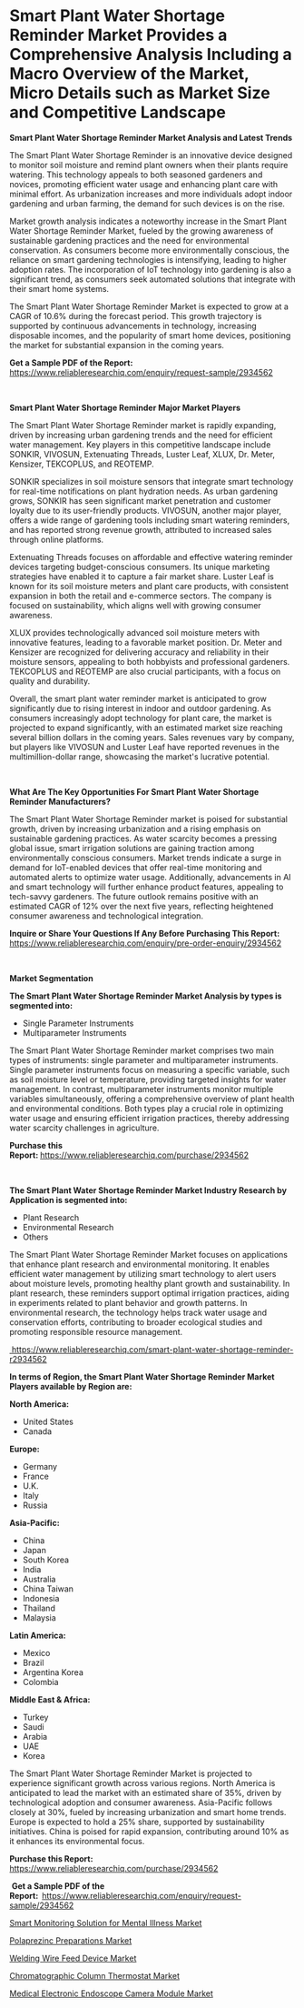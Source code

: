<p><h1>Smart Plant Water Shortage Reminder Market Provides a Comprehensive Analysis Including a Macro Overview of the Market, Micro Details such as Market Size and Competitive Landscape</h1></p><p><strong>Smart Plant Water Shortage Reminder Market Analysis and Latest Trends</strong></p>
<p><p>The Smart Plant Water Shortage Reminder is an innovative device designed to monitor soil moisture and remind plant owners when their plants require watering. This technology appeals to both seasoned gardeners and novices, promoting efficient water usage and enhancing plant care with minimal effort. As urbanization increases and more individuals adopt indoor gardening and urban farming, the demand for such devices is on the rise.</p><p>Market growth analysis indicates a noteworthy increase in the Smart Plant Water Shortage Reminder Market, fueled by the growing awareness of sustainable gardening practices and the need for environmental conservation. As consumers become more environmentally conscious, the reliance on smart gardening technologies is intensifying, leading to higher adoption rates. The incorporation of IoT technology into gardening is also a significant trend, as consumers seek automated solutions that integrate with their smart home systems.</p><p>The Smart Plant Water Shortage Reminder Market is expected to grow at a CAGR of 10.6% during the forecast period. This growth trajectory is supported by continuous advancements in technology, increasing disposable incomes, and the popularity of smart home devices, positioning the market for substantial expansion in the coming years.</p></p>
<p><strong>Get a Sample PDF of the Report:&nbsp;</strong> <a href="https://www.reliableresearchiq.com/enquiry/request-sample/2934562?utm_campaign=1834&utm_medium=2&utm_source=Github&utm_content=ia&utm_term=13032025&utm_id=smart-plant-water-shortage-reminder">https://www.reliableresearchiq.com/enquiry/request-sample/2934562</a></p>
<p>&nbsp;</p>
<p><strong>Smart Plant Water Shortage Reminder Major Market Players</strong></p>
<p><p>The Smart Plant Water Shortage Reminder market is rapidly expanding, driven by increasing urban gardening trends and the need for efficient water management. Key players in this competitive landscape include SONKIR, VIVOSUN, Extenuating Threads, Luster Leaf, XLUX, Dr. Meter, Kensizer, TEKCOPLUS, and REOTEMP.</p><p>SONKIR specializes in soil moisture sensors that integrate smart technology for real-time notifications on plant hydration needs. As urban gardening grows, SONKIR has seen significant market penetration and customer loyalty due to its user-friendly products. VIVOSUN, another major player, offers a wide range of gardening tools including smart watering reminders, and has reported strong revenue growth, attributed to increased sales through online platforms.</p><p>Extenuating Threads focuses on affordable and effective watering reminder devices targeting budget-conscious consumers. Its unique marketing strategies have enabled it to capture a fair market share. Luster Leaf is known for its soil moisture meters and plant care products, with consistent expansion in both the retail and e-commerce sectors. The company is focused on sustainability, which aligns well with growing consumer awareness.</p><p>XLUX provides technologically advanced soil moisture meters with innovative features, leading to a favorable market position. Dr. Meter and Kensizer are recognized for delivering accuracy and reliability in their moisture sensors, appealing to both hobbyists and professional gardeners. TEKCOPLUS and REOTEMP are also crucial participants, with a focus on quality and durability.</p><p>Overall, the smart plant water reminder market is anticipated to grow significantly due to rising interest in indoor and outdoor gardening. As consumers increasingly adopt technology for plant care, the market is projected to expand significantly, with an estimated market size reaching several billion dollars in the coming years. Sales revenues vary by company, but players like VIVOSUN and Luster Leaf have reported revenues in the multimillion-dollar range, showcasing the market's lucrative potential.</p></p>
<p>&nbsp;</p>
<p><strong>What Are The Key Opportunities For Smart Plant Water Shortage Reminder Manufacturers?</strong></p>
<p><p>The Smart Plant Water Shortage Reminder market is poised for substantial growth, driven by increasing urbanization and a rising emphasis on sustainable gardening practices. As water scarcity becomes a pressing global issue, smart irrigation solutions are gaining traction among environmentally conscious consumers. Market trends indicate a surge in demand for IoT-enabled devices that offer real-time monitoring and automated alerts to optimize water usage. Additionally, advancements in AI and smart technology will further enhance product features, appealing to tech-savvy gardeners. The future outlook remains positive with an estimated CAGR of 12% over the next five years, reflecting heightened consumer awareness and technological integration.</p></p>
<p><strong>Inquire or Share Your Questions If Any Before Purchasing This Report:</strong> <a href="https://www.reliableresearchiq.com/enquiry/pre-order-enquiry/2934562?utm_campaign=1834&utm_medium=2&utm_source=Github&utm_content=ia&utm_term=13032025&utm_id=smart-plant-water-shortage-reminder">https://www.reliableresearchiq.com/enquiry/pre-order-enquiry/2934562</a></p>
<p>&nbsp;</p>
<p><strong>Market Segmentation</strong></p>
<p><strong>The Smart Plant Water Shortage Reminder Market Analysis by types is segmented into:</strong></p>
<p><ul><li>Single Parameter Instruments</li><li>Multiparameter Instruments</li></ul></p>
<p><p>The Smart Plant Water Shortage Reminder market comprises two main types of instruments: single parameter and multiparameter instruments. Single parameter instruments focus on measuring a specific variable, such as soil moisture level or temperature, providing targeted insights for water management. In contrast, multiparameter instruments monitor multiple variables simultaneously, offering a comprehensive overview of plant health and environmental conditions. Both types play a crucial role in optimizing water usage and ensuring efficient irrigation practices, thereby addressing water scarcity challenges in agriculture.</p></p>
<p><strong>Purchase this Report:&nbsp;</strong><a href="https://www.reliableresearchiq.com/purchase/2934562?utm_campaign=1834&utm_medium=2&utm_source=Github&utm_content=ia&utm_term=13032025&utm_id=smart-plant-water-shortage-reminder">https://www.reliableresearchiq.com/purchase/2934562</a></p>
<p>&nbsp;</p>
<p><strong>The Smart Plant Water Shortage Reminder Market Industry Research by Application is segmented into:</strong></p>
<p><ul><li>Plant Research</li><li>Environmental Research</li><li>Others</li></ul></p>
<p><p>The Smart Plant Water Shortage Reminder Market focuses on applications that enhance plant research and environmental monitoring. It enables efficient water management by utilizing smart technology to alert users about moisture levels, promoting healthy plant growth and sustainability. In plant research, these reminders support optimal irrigation practices, aiding in experiments related to plant behavior and growth patterns. In environmental research, the technology helps track water usage and conservation efforts, contributing to broader ecological studies and promoting responsible resource management.</p></p>
<p><a href="https://www.reliableresearchiq.com/smart-plant-water-shortage-reminder-r2934562?utm_campaign=1834&utm_medium=2&utm_source=Github&utm_content=ia&utm_term=13032025&utm_id=smart-plant-water-shortage-reminder">&nbsp;https://www.reliableresearchiq.com/smart-plant-water-shortage-reminder-r2934562</a></p>
<p><strong>In terms of Region, the Smart Plant Water Shortage Reminder Market Players available by Region are:</strong></p>
<p>
    <p> <strong> North America: </strong>
        <ul>
            <li>United States</li>
            <li>Canada</li>
        </ul>
        </p> 
    <p> <strong> Europe: </strong>
        <ul>
            <li>Germany</li>
            <li>France</li>
            <li>U.K.</li>
            <li>Italy</li>
            <li>Russia</li>
        </ul>
        </p> 
    <p> <strong> Asia-Pacific: </strong>
        <ul>
            <li>China</li>
            <li>Japan</li>
            <li>South Korea</li>
            <li>India</li>
            <li>Australia</li>
            <li>China Taiwan</li>
            <li>Indonesia</li>
            <li>Thailand</li>
            <li>Malaysia</li>
        </ul>
        </p> 
    <p> <strong> Latin America: </strong>
        <ul>
            <li>Mexico</li>
            <li>Brazil</li>
            <li>Argentina Korea</li>
            <li>Colombia</li>
        </ul>
        </p> 
    <p> <strong> Middle East & Africa: </strong>
        <ul>
            <li>Turkey</li>
            <li>Saudi</li>
            <li>Arabia</li>
            <li>UAE</li>
            <li>Korea</li>
        </ul>
    </p>
    </p>
<p><p>The Smart Plant Water Shortage Reminder Market is projected to experience significant growth across various regions. North America is anticipated to lead the market with an estimated share of 35%, driven by technological adoption and consumer awareness. Asia-Pacific follows closely at 30%, fueled by increasing urbanization and smart home trends. Europe is expected to hold a 25% share, supported by sustainability initiatives. China is poised for rapid expansion, contributing around 10% as it enhances its environmental focus.</p></p>
<p><strong>Purchase this Report: </strong><a href="https://www.reliableresearchiq.com/purchase/2934562?utm_campaign=1834&utm_medium=2&utm_source=Github&utm_content=ia&utm_term=13032025&utm_id=smart-plant-water-shortage-reminder">https://www.reliableresearchiq.com/purchase/2934562</a></p>
<p>&nbsp;<strong>Get a Sample PDF of the Report:&nbsp;&nbsp;</strong><a href="https://www.reliableresearchiq.com/enquiry/request-sample/2934562?utm_campaign=1834&utm_medium=2&utm_source=Github&utm_content=ia&utm_term=13032025&utm_id=smart-plant-water-shortage-reminder">https://www.reliableresearchiq.com/enquiry/request-sample/2934562</a></p>
<p><strong></strong></p>
<p><p><a href="https://github.com/tigoryemm/Market-Research-Report-List-1/blob/main/smart-monitoring-solution-for-mental-illness-market.md?utm_campaign=1834&utm_medium=2&utm_source=Github&utm_content=ia&utm_term=13032025&utm_id=smart-plant-water-shortage-reminder">Smart Monitoring Solution for Mental Illness Market</a></p><p><a href="https://github.com/lonanweaseh4/Market-Research-Report-List-1/blob/main/polaprezinc-preparations-market.md?utm_campaign=1834&utm_medium=2&utm_source=Github&utm_content=ia&utm_term=13032025&utm_id=smart-plant-water-shortage-reminder">Polaprezinc Preparations Market</a></p><p><a href="https://github.com/djoeamakeh/Market-Research-Report-List-1/blob/main/welding-wire-feed-device-market.md?utm_campaign=1834&utm_medium=2&utm_source=Github&utm_content=ia&utm_term=13032025&utm_id=smart-plant-water-shortage-reminder">Welding Wire Feed Device Market</a></p><p><a href="https://github.com/negrocybul4w/Market-Research-Report-List-1/blob/main/chromatographic-column-thermostat-market.md?utm_campaign=1834&utm_medium=2&utm_source=Github&utm_content=ia&utm_term=13032025&utm_id=smart-plant-water-shortage-reminder">Chromatographic Column Thermostat Market</a></p><p><a href="https://github.com/biandnikelrs/Market-Research-Report-List-1/blob/main/medical-electronic-endoscope-camera-module-market.md?utm_campaign=1834&utm_medium=2&utm_source=Github&utm_content=ia&utm_term=13032025&utm_id=smart-plant-water-shortage-reminder">Medical Electronic Endoscope Camera Module Market</a></p></p>